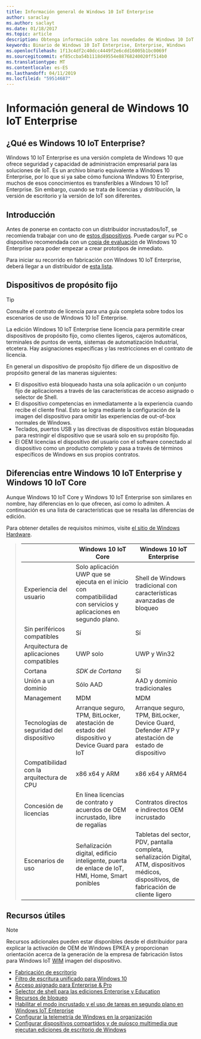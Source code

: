 ```yaml
---
title: Información general de Windows 10 IoT Enterprise
author: saraclay
ms.author: saclayt
ms.date: 01/18/2017
ms.topic: article
description: Obtenga información sobre las novedades de Windows 10 IoT Enterprise y lo que puede hacer con él.
keywords: Binario de Windows 10 IoT Enterprise, Enterprise, Windows
ms.openlocfilehash: 1f13c4df2c40dcc4449f2e6cdd16005b1bc0069f
ms.sourcegitcommit: ef85ccba54b1118d49554e88768240020ff514b0
ms.translationtype: MT
ms.contentlocale: es-ES
ms.lasthandoff: 04/11/2019
ms.locfileid: "59514687"
---
```

# <a name="an-overview-of-windows-10-iot-enterprise"></a>Información general de Windows 10 IoT Enterprise

## <a name="what-is-windows-10-iot-enterprise"></a>¿Qué es Windows 10 IoT Enterprise?
Windows 10 IoT Enterprise es una versión completa de Windows 10 que ofrece seguridad y capacidad de administración empresarial para las soluciones de IoT. Es un archivo binario equivalente a Windows 10 Enterprise, por lo que si ya sabe cómo funciona Windows 10 Enterprise, muchos de esos conocimientos es transferibles a Windows 10 IoT Enterprise. Sin embargo, cuando se trata de licencias y distribución, la versión de escritorio y la versión de IoT son diferentes. 

## <a name="getting-started"></a>Introducción 
Antes de ponerse en contacto con un distribuidor incrustados/IoT, se recomienda trabajar con uno de [estos dispositivos](https://solutionsdirectory.intel.com/solutions-directory/processors/736/processors/766/processors/782/processors/788/processors/869/processors/879/processors/883/processors/888/processors/1053/processors/1058/processors/1103/processors/1107/processors/1110/processors/1117/processors/1133/processors/1135/processors/1139/processors/1141/processors/1175/processors/1192/processors/1344/processors/1348/processors/1349/processors/1371/processors/1392/processors/1729/processors/2284).  Puede cargar su PC o dispositivo recomendada con un [copia de evaluación](https://www.microsoft.com/en-us/evalcenter/evaluate-windows-10-enterprise) de Windows 10 Enterprise para poder empezar a crear prototipos de inmediato.

Para iniciar su recorrido en fabricación con Windows 10 IoT Enterprise, deberá llegar a un distribuidor de [esta lista](http://wincom.blob.core.windows.net/documents/Windows_IoT_Distributor_Information.pdf). 

## <a name="fixed-purpose-devices"></a>Dispositivos de propósito fijo 

> [!TIP]
> Consulte el contrato de licencia para una guía completa sobre todos los escenarios de uso de Windows 10 IoT Enterprise.

La edición Windows 10 IoT Enterprise tiene licencia para permitirle crear dispositivos de propósito fijo, como clientes ligeros, cajeros automáticos, terminales de puntos de venta, sistemas de automatización Industrial, etcetera.  Hay asignaciones específicas y las restricciones en el contrato de licencia. 

En general un dispositivo de propósito fijo difiere de un dispositivo de propósito general de las maneras siguientes:  
* El dispositivo está bloqueado hasta una sola aplicación o un conjunto fijo de aplicaciones a través de las características de acceso asignado o selector de Shell.  
* El dispositivo competencias en inmediatamente a la experiencia cuando recibe el cliente final. Esto se logra mediante la configuración de la imagen del dispositivo para omitir las experiencias de out-of-box normales de Windows.
* Teclados, puertos USB y las directivas de dispositivos están bloqueadas para restringir el dispositivo que se usará solo en su propósito fijo.  
* El OEM licencias el dispositivo del usuario con el software conectado al dispositivo como un producto completo y pasa a través de términos específicos de Windows en sus propios contratos.

## <a name="differences-between-windows-10-iot-core-and-windows-10-iot-enterprise"></a>Diferencias entre Windows 10 IoT Enterprise y Windows 10 IoT Core
Aunque Windows 10 IoT Core y Windows 10 IoT Enterprise son similares en nombre, hay diferencias en lo que ofrecen, así como lo admiten. A continuación es una lista de características que se resalta las diferencias de edición.

Para obtener detalles de requisitos mínimos, visite [el sitio de Windows Hardware](https://docs.microsoft.com/windows-hardware/design/minimum/minimum-hardware-requirements-overview).

> |             | Windows 10 IoT Core  |  Windows 10 IoT Enterprise  |
> |-------------|----------|---------|
> | Experiencia del usuario | Solo aplicación UWP que se ejecuta en el inicio con compatibilidad con servicios y aplicaciones en segundo plano. | Shell de Windows tradicional con características avanzadas de bloqueo |
> | Sin periféricos compatibles | Sí | Sí |
> | Arquitectura de aplicaciones compatibles | UWP solo | UWP y Win32 |
> | Cortana | *SDK de Cortana* | Sí |
> | Unión a un dominio | Sólo AAD | AAD y dominio tradicionales |
> | Management | MDM | MDM |
> | Tecnologías de seguridad del dispositivo | Arranque seguro, TPM, BitLocker, atestación de estado del dispositivo y Device Guard para IoT | Arranque seguro, TPM, BitLocker, Device Guard, Defender ATP y atestación de estado de dispositivo |
> | Compatibilidad con la arquitectura de CPU | x86 x64 y ARM | x86 x64 y ARM64 |
> | Concesión de licencias | En línea licencias de contrato y acuerdos de OEM incrustado, libre de regalías | Contratos directos e indirectos OEM incrustado |
> | Escenarios de uso | Señalización digital, edificio inteligente, puerta de enlace de IoT, HMI, Home, Smart ponibles | Tabletas del sector, PDV, pantalla completa, señalización Digital, ATM, dispositivos médicos, dispositivos, de fabricación de cliente ligero |

## <a name="helpful-resources"></a>Recursos útiles
> [!NOTE]
> Recursos adicionales pueden estar disponibles desde el distribuidor para explicar la activación de OEM de Windows EPKEA y proporcionan orientación acerca de la generación de la empresa de fabricación listos para Windows IoT [WIM](https://msdn.microsoft.com/library/windows/desktop/dd861280.aspx) imagen del dispositivo.

* [Fabricación de escritorio](https://docs.microsoft.com/windows-hardware/manufacture/desktop/)
* [Filtro de escritura unificado para Windows 10](https://docs.microsoft.com/windows-hardware/customize/enterprise/unified-write-filter)
* [Acceso asignado para Enterprise & Pro](https://docs.microsoft.com/windows-hardware/customize/enterprise/assigned-access)
* [Selector de shell para las ediciones Enterprise y Education](https://docs.microsoft.com/windows-hardware/customize/enterprise/shell-launcher)
* [Recursos de bloqueo](https://docs.microsoft.com/windows-hardware/customize/enterprise/create-a-kiosk-image) 
* [Habilitar el modo incrustado y el uso de tareas en segundo plano en Windows IoT Enterprise](https://docs.microsoft.com/windows/iot-core/develop-your-app/embeddedmode)
* [Configurar la telemetría de Windows en la organización](https://docs.microsoft.com/windows/configuration/configure-windows-telemetry-in-your-organization )
* [Configurar dispositivos compartidos y de quiosco multimedia que ejecutan ediciones de escritorio de Windows](https://docs.microsoft.com/windows/configuration/kiosk-shared-pc)
